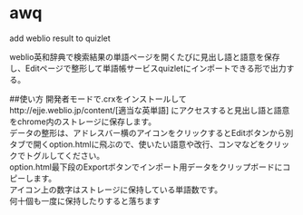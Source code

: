 # awq

add weblio result to quizlet

weblio英和辞典で検索結果の単語ページを開くたびに見出し語と語意を保存し、Editページで整形して単語帳サービスquizletにインポートできる形で出力する。

##使い方
開発者モードで.crxをインストールしてhttp://ejje.weblio.jp/content/[適当な英単語] にアクセスすると見出し語と語意をchrome内のストレージに保存します。  
データの整形は、アドレスバー横のアイコンをクリックするとEditボタンから別タブで開くoption.htmlに飛ぶので、使いたい語意や改行、コンマなどをクリックでトグルしてください。  
option.html最下段のExportボタンでインポート用データをクリップボードにコピーします。  
アイコン上の数字はストレージに保持している単語数です。  
何十個も一度に保持したりすると落ちます
